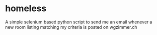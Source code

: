 # homeless

A simple selenium based python script to send me an email whenever a new room listing matching my criteria is posted on wgzimmer.ch 